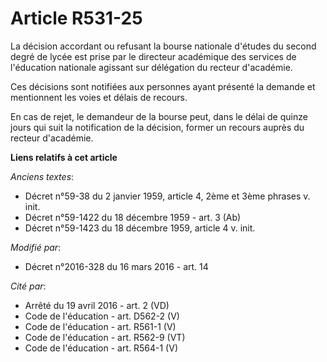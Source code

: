 # Article R531-25

La décision accordant ou refusant la bourse nationale d'études du second degré de lycée est prise par le directeur académique
des services de l'éducation nationale agissant sur délégation du recteur d'académie.

Ces décisions sont notifiées aux personnes ayant présenté la demande et mentionnent les voies et délais de recours.

En cas de rejet, le demandeur de la bourse peut, dans le délai de quinze jours qui suit la notification de la décision,
former un recours auprès du recteur d'académie.

**Liens relatifs à cet article**

_Anciens textes_:

  - Décret n°59-38 du 2 janvier 1959, article 4, 2ème et 3ème phrases v. init.
  - Décret n°59-1422  du 18 décembre 1959 - art. 3 (Ab)
  - Décret n°59-1423 du 18 décembre 1959, article 4 v. init.

_Modifié par_:

  - Décret n°2016-328 du 16 mars 2016 - art. 14

_Cité par_:

  - Arrêté du 19 avril 2016 - art. 2 (VD)
  - Code de l'éducation - art. D562-2 (V)
  - Code de l'éducation - art. R561-1 (V)
  - Code de l'éducation - art. R562-9 (VT)
  - Code de l'éducation - art. R564-1 (V)
